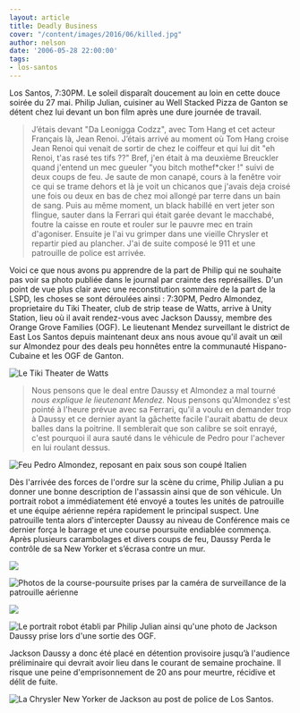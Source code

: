 ```yaml
---
layout: article
title: Deadly Business
cover: "/content/images/2016/06/killed.jpg"
author: nelson
date: '2006-05-28 22:00:00'
tags:
- los-santos
---
```


Los Santos, 7:30PM. Le soleil disparaît doucement au loin en cette douce soirée du 27 mai. Philip Julian, cuisiner au Well Stacked Pizza de Ganton se détent chez lui devant un bon film après une dure journée de travail.

> J’étais devant "Da Leonigga Codzz", avec Tom Hang et cet acteur Français là, Jean Renoi. J’étais arrivé au moment où Tom Hang croise Jean Renoi qui venait de sortir de chez le coiffeur et qui lui dit "eh Renoi, t'as rasé tes tifs ??" Bref, j'en était à ma deuxième Breuckler quand j'entend un mec gueuler "you bitch mothef\*cker !" suivi de deux coups de feu. Je saute de mon canapé, cours à la fenêtre voir ce qui se trame dehors et là je voit un chicanos que j'avais deja croisé une fois ou deux en bas de chez moi allongé par terre dans un bain de sang. Puis au même moment, un black habillé en vert jeter son flingue, sauter dans la Ferrari qui était garée devant le macchabé, foutre la caisse en route et rouler sur le pauvre mec en train d'agoniser. Ensuite je l'ai vu grimper dans une vieille Chrysler et repartir pied au plancher. J'ai de suite composé le 911 et une patrouille de police est arrivée.

Voici ce que nous avons pu apprendre de la part de Philip qui ne souhaite pas voir sa photo publiée dans le journal par crainte des représailles. D'un point de vue plus clair avec une reconstitution sommaire de la part de la LSPD, les choses se sont déroulées ainsi : 7:30PM, Pedro Almondez, proprietaire du Tiki Theater, club de strip tease de Watts, arrive à Unity Station, lieu où il avait rendez-vous avec Jackson Daussy, membre des Orange Grove Families (OGF). Le lieutenant Mendez surveillant le district de East Los Santos depuis maintenant deux ans nous avoue qu'il avait un œil sur Almondez pour des deals peu honnêtes entre la communauté Hispano-Cubaine et les OGF de Ganton.

![Le Tiki Theater de Watts](  /content/images/2005/01/tikiyo.jpg)

> Nous pensons que le deal entre Daussy et Almondez a mal tourné _nous explique le lieutenant Mendez._ Nous pensons qu'Almondez s'est pointé à l'heure prévue avec sa Ferrari, qu'il a voulu en demander trop à Daussy et ce dernier ayant la gâchette facile l'aurait abattu de deux balles dans la poitrine. Il semblerait que son calibre se soit enrayé, c'est pourquoi il aura sauté dans le véhicule de Pedro pour l'achever en lui roulant dessus.

![Feu Pedro Almondez, reposant en paix sous son coupé Italien](  /content/images/2005/01/killed.jpg)

Dès l'arrivée des forces de l'ordre sur la scène du crime, Philip Julian a pu donner une bonne description de l'assassin ainsi que de son véhicule. Un portrait robot a immédiatement été envoyé a toutes les unités de patrouille et une équipe aérienne repéra rapidement le principal suspect. Une patrouille tenta alors d'intercepter Daussy au niveau de Conférence mais ce dernier força le barrage et une course poursuite endiablée commença. Après plusieurs carambolages et divers coups de feu, Daussy Perda le contrôle de sa New Yorker et s’écrasa contre un mur.

![](  /content/images/2005/01/helicam1.jpg)

![Photos de la course-poursuite prises par la caméra de surveillance de la patrouille aérienne](  /content/images/2005/01/helicam2.jpg)

![](  /content/images/2005/01/portraitrobot.jpg)

![Le portrait robot établi par Philip Julian ainsi qu'une photo de Jackson Daussy prise lors d'une sortie des OGF.](  /content/images/2005/01/photosmile.jpg)

Jackson Daussy a donc été placé en détention provisoire jusqu’à l'audience préliminaire qui devrait avoir lieu dans le courant de semaine prochaine. Il risque une peine d'emprisonnement de 20 ans pour meurtre, récidive et délit de fuite.

![La Chrysler New Yorker de Jackson au post de police de Los Santos.](  /content/images/2005/01/towtr.jpg)

<!--kg-card-end: markdown-->
